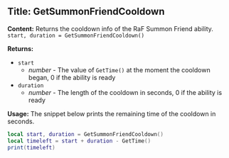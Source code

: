 ## Title: GetSummonFriendCooldown

**Content:**
Returns the cooldown info of the RaF Summon Friend ability.
`start, duration = GetSummonFriendCooldown()`

**Returns:**
- `start`
  - *number* - The value of `GetTime()` at the moment the cooldown began, 0 if the ability is ready
- `duration`
  - *number* - The length of the cooldown in seconds, 0 if the ability is ready

**Usage:**
The snippet below prints the remaining time of the cooldown in seconds.
```lua
local start, duration = GetSummonFriendCooldown()
local timeleft = start + duration - GetTime()
print(timeleft)
```